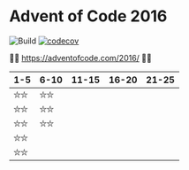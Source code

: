 # Advent of Code 2016
![Build](https://github.com/LesnyRumcajs/advent-of-rust-2016/workflows/Rust/badge.svg)
[![codecov](https://codecov.io/github/LesnyRumcajs/advent-of-rust-2016/graph/badge.svg?token=MC1SUZ9FXQ)](https://codecov.io/github/LesnyRumcajs/advent-of-rust-2016)

🦀🎄 https://adventofcode.com/2016/ 🎄🦀

| 1-5 | 6-10 | 11-15 | 16-20 | 21-25 |
|---|---|---|---|---|
|⛦⛦|⛦⛦||||
|⛦⛦|⛦⛦||||
|⛦⛦|⛦⛦||||
|⛦⛦|||||
|⛦⛦|||||
